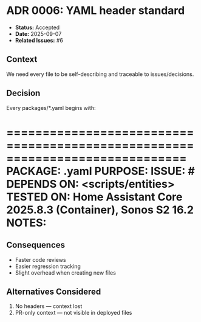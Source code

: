 ﻿# ADR 0006: YAML header standard

- **Status:** Accepted
- **Date:** 2025-09-07
- **Related Issues:** #6

## Context
We need every file to be self-describing and traceable to issues/decisions.

## Decision
Every packages/*.yaml begins with:


=============================================================================
PACKAGE: <filename>.yaml
PURPOSE: <what this file does>
ISSUE: #<issue id>
DEPENDS ON: <scripts/entities>
TESTED ON: Home Assistant Core 2025.8.3 (Container), Sonos S2 16.2
NOTES: <extra context>
=============================================================================

## Consequences
- Faster code reviews
- Easier regression tracking
- Slight overhead when creating new files

## Alternatives Considered
1) No headers — context lost
2) PR-only context — not visible in deployed files
